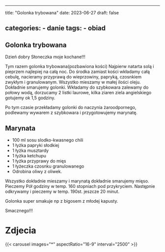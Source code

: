 

---
title: "Golonka trybowana"
date: 2023-06-27
draft: false

categories:
    - danie
tags:
    - obiad
---

## Golonka trybowana

Dzień dobry Słoneczka moje kochane!!!

Tym razem golonka trybowana(pozbawiona kości)
Najpierw natarta solą i pieprzem najlepiej na całą noc.
Do środka zamiast kości wkładamy całą cebulę, nacieramy przyprawą do wieprzowiny, papryką, czosnkiem zwykłym i granulowanym. Wszystko mieszamy w małej ilości oleju. 
Dokładnie smarujemy golonki. 
Wkładamy do szybkowara zalewamy do połowy wodą, dorzucamy 2 listki laurowe, kilka ziaren ziela angielskiego gotujemy ok 1,5 godziny.

Po tym czasie przekładamy golonki do naczynia żaroodpornego, podlewamy wywarem z szybkowara i przygotowujemy marynatę.

## Marynata

* 100 ml sosu slodko-kwasnego chili
* 1 łyżka papryki słodkiej
* 1 łyżka musztardy
* 1 łyżka ketchupu
* 1 łyżka przyprawy do mięs
* 1 łyżeczka czosnku granulowanego
* Odrobina oliwy z oliwek.

Wszystko dokładnie mieszamy i marynatą dokładnie smarujemy mięso.
Pieczemy Pół godziny w temp. 160 stopniach pod przykryciem. Następnie odkrywamy i pieczemy w temp. 190st. jeszcze 20 minut.

Golonka super smakuje np z bigosem z młodej kapusty.

Smacznego!!!

# Zdjecia

{{< carousel images="*" aspectRatio="16-9" interval="2500" >}}
